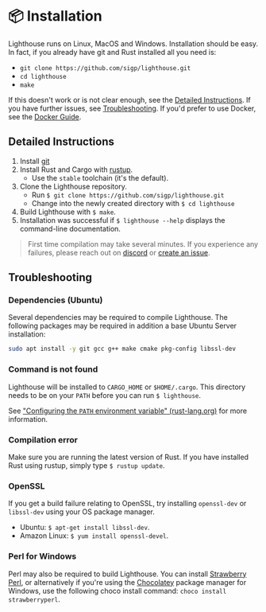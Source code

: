 # 📦 Installation

Lighthouse runs on Linux, MacOS and Windows. Installation should be easy. In
fact, if you already have git and Rust installed all you need is:

- `git clone https://github.com/sigp/lighthouse.git`
- `cd lighthouse`
- `make`

If this doesn't work or is not clear enough, see the [Detailed Instructions](#detailed-instructions). If you have further issues, see [Troubleshooting](#troubleshooting). If you'd prefer to use Docker, see the [Docker Guide](./docker.md).

## Detailed Instructions

1. Install [git](https://git-scm.com/)
1. Install Rust and Cargo with [rustup](https://rustup.rs/).
    - Use the `stable` toolchain (it's the default).
1. Clone the Lighthouse repository.
    - Run `$ git clone https://github.com/sigp/lighthouse.git`
    - Change into the newly created directory with `$ cd lighthouse`
1. Build Lighthouse with `$ make`.
1. Installation was successful if `$ lighthouse --help` displays the
   command-line documentation.

> First time compilation may take several minutes. If you experience any
> failures, please reach out on [discord](https://discord.gg/cyAszAh) or
> [create an issue](https://github.com/sigp/lighthouse/issues/new).

## Troubleshooting

### Dependencies (Ubuntu)

Several dependencies may be required to compile Lighthouse. The following
packages may be required in addition a base Ubuntu Server installation:

```bash
sudo apt install -y git gcc g++ make cmake pkg-config libssl-dev
```

### Command is not found

Lighthouse will be installed to `CARGO_HOME` or `$HOME/.cargo`. This directory
needs to be on your `PATH` before you can run `$ lighthouse`.

See ["Configuring the `PATH` environment variable"
(rust-lang.org)](https://www.rust-lang.org/tools/install) for more information.

### Compilation error

Make sure you are running the latest version of Rust. If you have installed Rust using rustup, simply type `$ rustup update`.

### OpenSSL

If you get a build failure relating to OpenSSL, try installing `openssl-dev` or
`libssl-dev` using your OS package manager.

- Ubuntu: `$ apt-get install libssl-dev`.
- Amazon Linux: `$ yum install openssl-devel`.

### Perl for Windows

Perl may also be required to build Lighthouse. You can install [Strawberry
Perl](http://strawberryperl.com/), or alternatively if you're using the [Chocolatey](https://chocolatey.org/) package manager for Windows, use the following choco install command: `choco install strawberryperl`.
